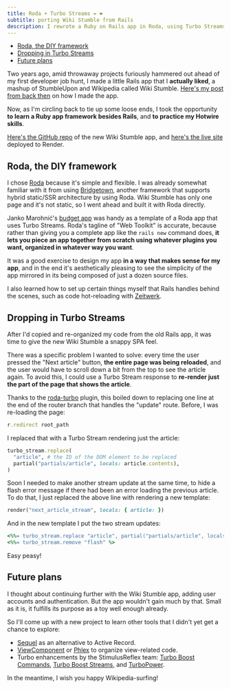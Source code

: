 ```yaml
---
title: Roda + Turbo Streams = ❤️
subtitle: porting Wiki Stumble from Rails
description: I rewrote a Ruby on Rails app in Roda, using Turbo Streams for an SPA-like feel. And you can too!
---
```


- [Roda, the DIY framework](#roda-the-diy-framework)
- [Dropping in Turbo Streams](#dropping-in-turbo-streams)
- [Future plans](#future-plans)

Two years ago, amid throwaway projects furiously hammered out ahead of my first developer job hunt, I made a little Rails app that I **actually liked**, a mashup of StumbleUpon and Wikipedia called Wiki Stumble. [Here's my post from back then](https://fpsvogel.com/posts/2021/wikipedia-explorer-discover-articles-like-stumbleupon) on how I made the app.

Now, as I'm circling back to tie up some loose ends, I took the opportunity **to learn a Ruby app framework besides Rails**, and **to practice my Hotwire skills**.

[Here's the GitHub repo](https://github.com/fpsvogel/wikistumble) of the new Wiki Stumble app, and [here's the live site](https://wikistumble.onrender.com/) deployed to Render.

## Roda, the DIY framework

I chose [Roda](https://roda.jeremyevans.net/) because it's simple and flexible. I was already somewhat familiar with it from using [Bridgetown](https://www.bridgetownrb.com/), another framework that supports hybrid static/SSR architecture by using Roda. Wiki Stumble has only one page and it's not static, so I went ahead and built it with Roda directly.

Janko Marohnić's [budget app](https://github.com/janko/budget) was handy as a template of a Roda app that uses Turbo Streams. Roda's tagline of "Web Toolkit" is accurate, because rather than giving you a complete app like the `rails new` command does, **it lets you piece an app together from scratch using whatever plugins you want, organized in whatever way you want**.

It was a good exercise to design my app **in a way that makes sense for my app**, and in the end it's aesthetically pleasing to see the simplicity of the app mirrored in its being composed of just a dozen source files.

I also learned how to set up certain things myself that Rails handles behind the scenes, such as code hot-reloading with [Zeitwerk](https://github.com/fxn/zeitwerk).

## Dropping in Turbo Streams

After I'd copied and re-organized my code from the old Rails app, it was time to give the new Wiki Stumble a snappy SPA feel.

There was a specific problem I wanted to solve: every time the user pressed the "Next article" button, **the entire page was being reloaded**, and the user would have to scroll down a bit from the top to see the article again. To avoid this, I could use a Turbo Stream response to **re-render just the part of the page that shows the article**.

Thanks to the [roda-turbo](https://github.com/bridgetownrb/roda-turbo/) plugin, this boiled down to replacing one line at the end of the router branch that handles the "update" route. Before, I was re-loading the page:

```ruby
r.redirect root_path
```

I replaced that with a Turbo Stream rendering just the article:

```ruby
turbo_stream.replace(
  "article", # the ID of the DOM element to be replaced
  partial("partials/article", locals: article.contents),
)
```

Soon I needed to make another stream update at the same time, to hide a flash error message if there had been an error loading the previous article. To do that, I just replaced the above line with rendering a new template:

```ruby
render("next_article_stream", locals: { article: })
```

And in the new template I put the two stream updates:

```ruby
<%%= turbo_stream.replace "article", partial("partials/article", locals: article.contents) %>
<%%= turbo_stream.remove "flash" %>
```

Easy peasy!

## Future plans

I thought about continuing further with the Wiki Stumble app, adding user accounts and authentication. But the app wouldn't gain much by that. Small as it is, it fulfills its purpose as a toy well enough already.

So I'll come up with a new project to learn other tools that I didn't yet get a chance to explore:
  - [Sequel](https://github.com/jeremyevans/sequel) as an alternative to Active Record.
  - [ViewComponent](https://viewcomponent.org/) or [Phlex](https://www.phlex.fun/) to organize view-related code.
  - Turbo enhancements by the StimulusReflex team: [Turbo Boost Commands](https://hopsoft.io/@turbo-boost/commands), [Turbo Boost Streams](https://hopsoft.io/@turbo-boost/streams), and [TurboPower](https://github.com/marcoroth/turbo_power).

In the meantime, I wish you happy Wikipedia-surfing!
